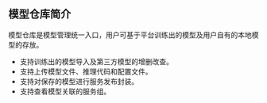 ## 模型仓库简介

模型仓库是模型管理统一入口，用户可基于平台训练出的模型及用户自有的本地模型的存放。

- 支持训练出的模型导入及第三方模型的增删改查。
- 支持上传模型文件、推理代码和配置文件。
- 支持对保存的模型进行服务发布封装。
- 支持查看模型关联的服务组。

